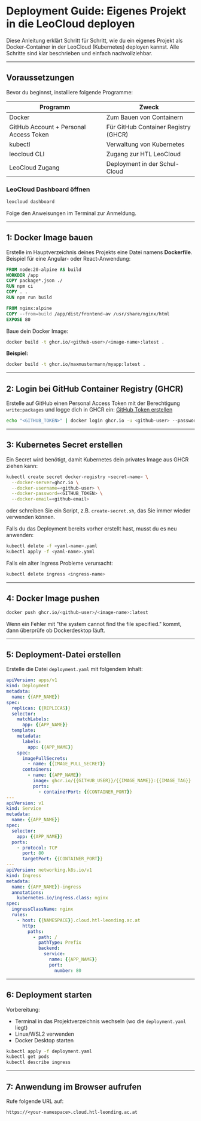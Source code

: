# Deployment Guide: Eigenes Projekt in die LeoCloud deployen

Diese Anleitung erklärt Schritt für Schritt, wie du ein eigenes Projekt als Docker-Container in der LeoCloud (Kubernetes) deployen kannst. Alle Schritte sind klar beschrieben und einfach nachvollziehbar.

---

## Voraussetzungen

Bevor du beginnst, installiere folgende Programme:

| Programm                               | Zweck                                |
|----------------------------------------|--------------------------------------|
| Docker                                 | Zum Bauen von Containern             |
| GitHub Account + Personal Access Token | Für GitHub Container Registry (GHCR) |
| kubectl                                | Verwaltung von Kubernetes            |
| leocloud CLI                           | Zugang zur HTL LeoCloud              |
| LeoCloud Zugang                        | Deployment in der Schul-Cloud        |

### LeoCloud Dashboard öffnen
```bash
leocloud dashboard
```
Folge den Anweisungen im Terminal zur Anmeldung.

---

## 1: Docker Image bauen

Erstelle im Hauptverzeichnis deines Projekts eine Datei namens **Dockerfile**. Beispiel für eine Angular- oder React-Anwendung:

```dockerfile
FROM node:20-alpine AS build
WORKDIR /app
COPY package*.json ./
RUN npm ci
COPY . .
RUN npm run build

FROM nginx:alpine
COPY --from=build /app/dist/frontend-av /usr/share/nginx/html
EXPOSE 80
```

Baue dein Docker Image:
```bash
docker build -t ghcr.io/<github-user>/<image-name>:latest .
```

**Beispiel:**

```bash
docker build -t ghcr.io/maxmustermann/myapp:latest .
```

---

## 2: Login bei GitHub Container Registry (GHCR)

Erstelle auf GitHub einen Personal Access Token mit der Berechtigung `write:packages` und logge dich in GHCR ein:
[GitHub Token erstellen](./create-github-token.md)

```bash
echo "<GITHUB_TOKEN>" | docker login ghcr.io -u <github-user> --password-stdin
```

---

## 3: Kubernetes Secret erstellen

Ein Secret wird benötigt, damit Kubernetes dein privates Image aus GHCR ziehen kann:

```bash
kubectl create secret docker-registry <secret-name> \
  --docker-server=ghcr.io \
  --docker-username=<github-user> \
  --docker-password=<GITHUB_TOKEN> \
  --docker-email=<github-email>
```
oder schreiben Sie ein Script, z.B. `create-secret.sh`, das Sie immer wieder verwenden können.

Falls du das Deployment bereits vorher erstellt hast, musst du es neu anwenden:

```bash
kubectl delete -f <yaml-name>.yaml
kubectl apply -f <yaml-name>.yaml 
```

Falls ein alter Ingress Probleme verursacht:

```bash
kubectl delete ingress <ingress-name>
```

---

## 4: Docker Image pushen

```bash
docker push ghcr.io/<github-user>/<image-name>:latest
```

Wenn ein Fehler mit "the system cannot find the file specified." kommt, dann überprüfe ob Dockerdesktop läuft.

---

## 5: Deployment-Datei erstellen

Erstelle die Datei `deployment.yaml` mit folgendem Inhalt:

```yaml
apiVersion: apps/v1
kind: Deployment
metadata:
  name: {{APP_NAME}}
spec:
  replicas: {{REPLICAS}}
  selector:
    matchLabels:
      app: {{APP_NAME}}
  template:
    metadata:
      labels:
        app: {{APP_NAME}}
    spec:
      imagePullSecrets:
        - name: {{IMAGE_PULL_SECRET}}
      containers:
        - name: {{APP_NAME}}
          image: ghcr.io/{{GITHUB_USER}}/{{IMAGE_NAME}}:{{IMAGE_TAG}}
          ports:
            - containerPort: {{CONTAINER_PORT}}
---
apiVersion: v1
kind: Service
metadata:
  name: {{APP_NAME}}
spec:
  selector:
    app: {{APP_NAME}}
  ports:
    - protocol: TCP
      port: 80
      targetPort: {{CONTAINER_PORT}}
---
apiVersion: networking.k8s.io/v1
kind: Ingress
metadata:
  name: {{APP_NAME}}-ingress
  annotations:
    kubernetes.io/ingress.class: nginx
spec:
  ingressClassName: nginx
  rules:
    - host: {{NAMESPACE}}.cloud.htl-leonding.ac.at
      http:
        paths:
          - path: /
            pathType: Prefix
            backend:
              service:
                name: {{APP_NAME}}
                port:
                  number: 80
```

---

## 6: Deployment starten
Vorbereitung:
- Terminal in das Projektverzeichnis wechseln (wo die `deployment.yaml` liegt)
- Linux/WSL2 verwenden
- Docker Desktop starten

```bash
kubectl apply -f deployment.yaml
kubectl get pods
kubectl describe ingress
```

---

## 7: Anwendung im Browser aufrufen

Rufe folgende URL auf:

```
https://<your-namespace>.cloud.htl-leonding.ac.at
```
